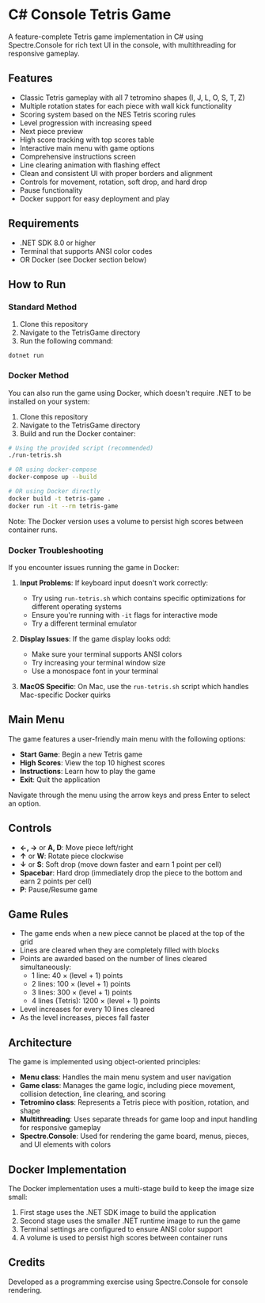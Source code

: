 # C# Console Tetris Game

A feature-complete Tetris game implementation in C# using Spectre.Console for rich text UI in the console, with multithreading for responsive gameplay.

## Features

- Classic Tetris gameplay with all 7 tetromino shapes (I, J, L, O, S, T, Z)
- Multiple rotation states for each piece with wall kick functionality
- Scoring system based on the NES Tetris scoring rules
- Level progression with increasing speed
- Next piece preview
- High score tracking with top scores table
- Interactive main menu with game options
- Comprehensive instructions screen
- Line clearing animation with flashing effect
- Clean and consistent UI with proper borders and alignment
- Controls for movement, rotation, soft drop, and hard drop
- Pause functionality
- Docker support for easy deployment and play

## Requirements

- .NET SDK 8.0 or higher
- Terminal that supports ANSI color codes
- OR Docker (see Docker section below)

## How to Run

### Standard Method
1. Clone this repository
2. Navigate to the TetrisGame directory
3. Run the following command:

```
dotnet run
```

### Docker Method
You can also run the game using Docker, which doesn't require .NET to be installed on your system:

1. Clone this repository
2. Navigate to the TetrisGame directory
3. Build and run the Docker container:

```bash
# Using the provided script (recommended)
./run-tetris.sh

# OR using docker-compose
docker-compose up --build

# OR using Docker directly
docker build -t tetris-game .
docker run -it --rm tetris-game
```

Note: The Docker version uses a volume to persist high scores between container runs.

### Docker Troubleshooting

If you encounter issues running the game in Docker:

1. **Input Problems**: If keyboard input doesn't work correctly:
   - Try using `run-tetris.sh` which contains specific optimizations for different operating systems
   - Ensure you're running with `-it` flags for interactive mode
   - Try a different terminal emulator

2. **Display Issues**: If the game display looks odd:
   - Make sure your terminal supports ANSI colors
   - Try increasing your terminal window size
   - Use a monospace font in your terminal

3. **MacOS Specific**: On Mac, use the `run-tetris.sh` script which handles Mac-specific Docker quirks

## Main Menu

The game features a user-friendly main menu with the following options:

- **Start Game**: Begin a new Tetris game
- **High Scores**: View the top 10 highest scores
- **Instructions**: Learn how to play the game
- **Exit**: Quit the application

Navigate through the menu using the arrow keys and press Enter to select an option.

## Controls

- **←, →** or **A, D**: Move piece left/right
- **↑** or **W**: Rotate piece clockwise
- **↓** or **S**: Soft drop (move down faster and earn 1 point per cell)
- **Spacebar**: Hard drop (immediately drop the piece to the bottom and earn 2 points per cell)
- **P**: Pause/Resume game

## Game Rules

- The game ends when a new piece cannot be placed at the top of the grid
- Lines are cleared when they are completely filled with blocks
- Points are awarded based on the number of lines cleared simultaneously:
  - 1 line: 40 × (level + 1) points
  - 2 lines: 100 × (level + 1) points
  - 3 lines: 300 × (level + 1) points
  - 4 lines (Tetris): 1200 × (level + 1) points
- Level increases for every 10 lines cleared
- As the level increases, pieces fall faster

## Architecture

The game is implemented using object-oriented principles:

- **Menu class**: Handles the main menu system and user navigation
- **Game class**: Manages the game logic, including piece movement, collision detection, line clearing, and scoring
- **Tetromino class**: Represents a Tetris piece with position, rotation, and shape
- **Multithreading**: Uses separate threads for game loop and input handling for responsive gameplay
- **Spectre.Console**: Used for rendering the game board, menus, pieces, and UI elements with colors

## Docker Implementation

The Docker implementation uses a multi-stage build to keep the image size small:
1. First stage uses the .NET SDK image to build the application
2. Second stage uses the smaller .NET runtime image to run the game
3. Terminal settings are configured to ensure ANSI color support
4. A volume is used to persist high scores between container runs

## Credits

Developed as a programming exercise using Spectre.Console for console rendering. 